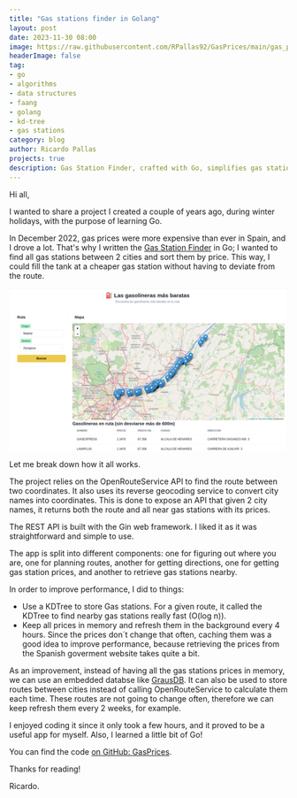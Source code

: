 ```yaml
---
title: "Gas stations finder in Golang"
layout: post
date: 2023-11-30 08:00
image: https://raw.githubusercontent.com/RPallas92/GasPrices/main/gas_prices_ui.png
headerImage: false
tag:
- go
- algorithms
- data structures
- faang
- golang
- kd-tree
- gas stations
category: blog
author: Ricardo Pallas
projects: true
description: Gas Station Finder, crafted with Go, simplifies gas station searches with smart features and efficient architecture.
---
```


Hi all,

I wanted to share a project I created a couple of years ago, during winter holidays, with the purpose of learning Go.

In December 2022, gas prices were more expensive than ever in Spain, and I drove a lot. That's why I written the [Gas Station Finder](https://github.com/RPallas92/GasPrices) in Go; I wanted to find all gas stations between 2 cities and sort them by price. This way, I could fill the tank at a cheaper gas station without having to deviate from the route.

![Sample UI for Gas Stations service](https://raw.githubusercontent.com/RPallas92/GasPrices/main/gas_prices_ui.png)

Let me break down how it all works.

The project relies on the OpenRouteService API to find the route between two coordinates. It also uses its reverse geocoding service to convert city names into coordinates. This is done to expose an API that given 2 city names, it returns both the route and all near gas stations with its prices.

The REST API is built with the Gin web framework. I liked it as it was straightforward and simple to use.

The app is split into different components: one for figuring out where you are, one for planning routes, another for getting directions, one for getting gas station prices, and another to retrieve gas stations nearby.

In order to improve performance, I did to things:
- Use a KDTree to store Gas stations. For a given route, it called the KDTree to find nearby gas stations really fast (O(log n)).
- Keep all prices in memory and refresh them in the background every 4 hours. Since the prices don´t change that often, caching them was a good idea to improve performance, because retrieving the prices from the Spanish goverment website takes quite a bit.

As an improvement, instead of having all the gas stations prices in memory, we can use an embedded databse like [GrausDB](https://github.com/RPallas92/GrausDB). It can also be used to store routes between cities instead of calling OpenRouteService to calculate them each time. These routes are not going to change often, therefore we can keep refresh them every 2 weeks, for example.


I enjoyed coding it since it only took a few hours, and it proved to be a useful app for myself. Also, I learned a little bit of Go!

You can find the code [on GitHub: GasPrices](https://github.com/RPallas92/GasPrices).

Thanks for reading!

Ricardo.